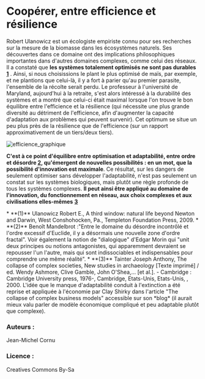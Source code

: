 # Coopérer, entre efficience et résilience

Robert Ulanowicz est un écologiste empiriste connu pour ses recherches sur la mesure de la biomasse dans les écosystèmes naturels. Ses découvertes dans ce domaine ont des implications philosophiques importantes dans d'autres domaines complexes, comme celui des réseaux. Il a constaté que **les systèmes totalement optimisés ne sont pas durables** **[1](#note)** . Ainsi, si nous choisissions le plant le plus optimisé de maïs, par exemple, et ne plantions que celui-là, il y a fort à parier qu'au premier parasite, l'ensemble de la récolte serait perdu. Le professeur à l'université de Maryland, aujourd'hui à la retraite, s'est alors intéressé à la durabilité des systèmes et a montré que celui-ci était maximal lorsque l'on trouve le bon équilibre entre l'efficience et la résilience (qui nécessite une plus grande diversité au détriment de l'efficience, afin d'augmenter la capacité d'adaptation aux problèmes qui peuvent survenir). Cet optimum se situe un peu plus près de la résilience que de l'efficience (sur un rapport approximativement de un tiers/deux tiers).

![efficience_graphique](http://ebook.coop-tic.eu/francais/cache/image_bf_imageConcept_CoopererEntreEfficienceEtResilience_1sur1_fr.png)

**C'est à ce point d'équilibre entre optimisation et adaptabilité, entre ordre et désordre [2](#note), qu'émergent de nouvelles possibilités : en un mot, que la possibilité d'innovation est maximale**. Ce résultat, sur les dangers de seulement optimiser sans développer l'adaptabilité, n'est pas seulement un constat sur les systèmes biologiques, mais plutôt une règle profonde de tous les systèmes complexes. **Il peut ainsi être appliqué au domaine de l'innovation, du fonctionnement en réseau, aux choix complexes et aux civilisations elles-mêmes** **[3](#note)**


<a id="note">
* **(1)** Ulanowicz Robert E., A third window: natural life beyond Newton and Darwin, West Conshohocken, Pa., Templeton Foundation Press, 2009.
* **(2)** Benoît Mandelbrot :"Entre le domaine du désordre incontrôlé et l'ordre excessif d'Euclide, il y a désormais une nouvelle zone d'ordre fractal". Voir également la notion de "dialogique" d'Edgar Morin qui "unit deux principes ou notions antagonistes, qui apparemment devraient se repousser l'un l'autre, mais qui sont indissociables et indispensables pour comprendre une même réalité".
* **(3)** Tainter Joseph Anthony, The collapse of complex societies, New studies in archaeology [Texte imprimé] / ed. Wendy Ashmore, Clive Gamble, John O'Shea,... [et al.]. - Cambridge : Cambridge University press, 1976-, Cambridge, Etats-Unis, Etats-Unis, , 2000. L'idée que le manque d'adaptabilité conduit à l'extinction a été reprise et appliquée à l'économie par Clay Shirky dans l'article "The collapse of complex business models" accessible sur son *blog* (il aurait mieux valu parler de modèle économique compliqué et peu adaptable plutôt que complexe).

###  Auteurs :
Jean-Michel Cornu
###  Licence : 
Creatives Commons By-Sa
